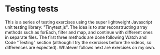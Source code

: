 Testing tests
=======================================

This is a series of testing exercises using the super lightweight Javascript unit testing library: "Tinytest.js".
The idea is to star reconstructing array methods such as forEach, filter and map, and continue with different ones in separate files.
The first three methods are done following Watch and Code "Testing" section (although I try the exercises before the videos, so differences are expected). Whatever follows next are exercises on my own.

